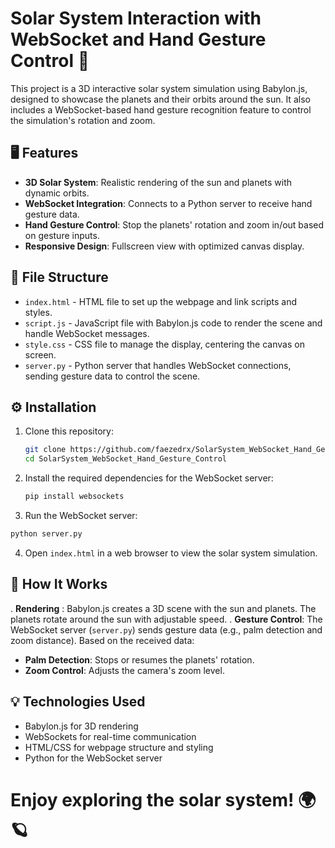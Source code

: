 # Solar System Interaction with WebSocket and Hand Gesture Control 🌌

This project is a 3D interactive solar system simulation using Babylon.js, designed to showcase the planets and their orbits around the sun. It also includes a WebSocket-based hand gesture recognition feature to control the simulation's rotation and zoom.

## 🖥️ Features

- **3D Solar System**: Realistic rendering of the sun and planets with dynamic orbits.
- **WebSocket Integration**: Connects to a Python server to receive hand gesture data.
- **Hand Gesture Control**: Stop the planets' rotation and zoom in/out based on gesture inputs.
- **Responsive Design**: Fullscreen view with optimized canvas display.

## 📂 File Structure

- `index.html` - HTML file to set up the webpage and link scripts and styles.
- `script.js` - JavaScript file with Babylon.js code to render the scene and handle WebSocket messages.
- `style.css` - CSS file to manage the display, centering the canvas on screen.
- `server.py` - Python server that handles WebSocket connections, sending gesture data to control the scene.

## ⚙️ Installation

1. Clone this repository:
   ```bash
   git clone https://github.com/faezedrx/SolarSystem_WebSocket_Hand_Gesture_Control.git
   cd SolarSystem_WebSocket_Hand_Gesture_Control
   ```
2. Install the required dependencies for the WebSocket server:
   ```bash
   pip install websockets
   ```
3. Run the WebSocket server:
  ```bash
  python server.py
  ```
4. Open `index.html` in a web browser to view the solar system simulation.


##  🧩 How It Works

. **Rendering** : Babylon.js creates a 3D scene with the sun and planets. The planets rotate around the sun with adjustable speed.
. **Gesture Control**: The WebSocket server (`server.py`) sends gesture data (e.g., palm detection and zoom distance). Based on the received data:
  - **Palm Detection**: Stops or resumes the planets' rotation.
  - **Zoom Control**: Adjusts the camera's zoom level.


## 💡 Technologies Used
- Babylon.js for 3D rendering
- WebSockets for real-time communication
- HTML/CSS for webpage structure and styling
- Python for the WebSocket server

# Enjoy exploring the solar system! 🌍🪐



   
   
